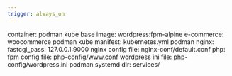 ```yaml
---
trigger: always_on
---
```


container: podman kube
base image: wordpress:fpm-alpine
e-commerce: woocommerce
podman kube manifest: kubernetes.yml
podman nginx:
  fastcgi_pass: 127.0.0.1:9000
  nginx config file: nginx-conf/default.conf
php:
  fpm config file: php-config/www.conf
  wordpress ini file: php-config/wordpress.ini
podman systemd dir: services/
